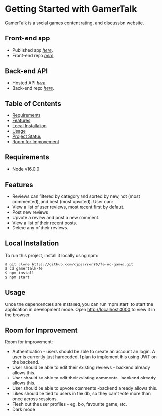 # Getting Started with GamerTalk

GamerTalk is a social games content rating, and discussion website.

## Front-end app

- Published app [_here_](https://gamer-talk.netlify.app/).
- Front-end repo [_here_](https://github.com/Mattk47/gamertalk-fe).

## Back-end API

- Hosted API [_here_](https://nc-games-project.herokuapp.com/).
- Back-end repo [_here_](https://github.com/Mattk47/gamertalk-be).

## Table of Contents

- [Requirements](#requirements)
- [Features](#features)
- [Local Installation](#local-installation)
- [Usage](#usage)
- [Project Status](#project-status)
- [Room for Improvement](#room-for-improvement)

## Requirements

- Node v16.0.0

## Features

- Reviews can filtered by category and sorted by new, hot (most commented), and best (most upvoted).
User can:
-  View a list of user reviews, most recent first by default.
-  Post new reviews
-  Upvote a review and post a new comment.
-  View a list of their recent posts.
-  Delete any of their reviews.

## Local Installation

To run this project, install it locally using npm:

```
$ git clone https://github.com/cjpearson85/fe-nc-games.git
$ cd gamertalk-fe
$ npm install
$ npm start
```

## Usage

Once the dependencies are installed, you can run 'npm start' to start the application in development mode. Open [http://localhost:3000](http://localhost:3000) to view it in the browser.


## Room for Improvement

Room for improvement:

- Authentication - users should be able to create an account an login. A user is currently just hardcoded. I plan to implement this using JWT on the backend.
- User should be able to edit their existing reviews - backend already allows this.
- User should be able to edit their existing comments - backend already allows this.
- User should be able to upvote comments -backend already allows this.
- Likes should be tied to users in the db, so they can't vote more than once across sessions.
- Flesh out the user profiles - eg. bio, favourite game, etc.
- Dark mode
